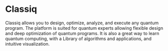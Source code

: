 # Classiq
Classiq allows you to design, optimize, analyze, and execute any quantum program. The platform is suited for quantum experts allowing flexible design and deep optimization of quantum programs. It is also a great way to learn quantum computing, with a Library of algorithms and applications, and intuitive visualization.
